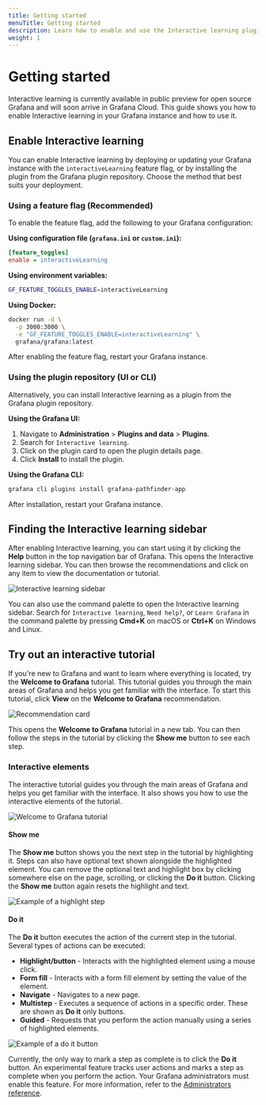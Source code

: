 ```yaml
---
title: Getting started
menuTitle: Getting started
description: Learn how to enable and use the Interactive learning plugin.
weight: 1
---
```


# Getting started

Interactive learning is currently available in public preview for open source Grafana and will soon arrive in Grafana Cloud. This guide shows you how to enable Interactive learning in your Grafana instance and how to use it.

## Enable Interactive learning

You can enable Interactive learning by deploying or updating your Grafana instance with the `interactiveLearning` feature flag, or by installing the plugin from the Grafana plugin repository. Choose the method that best suits your deployment.

### Using a feature flag (Recommended)

To enable the feature flag, add the following to your Grafana configuration:

**Using configuration file (`grafana.ini` or `custom.ini`):**

```ini
[feature_toggles]
enable = interactiveLearning
```

**Using environment variables:**

```bash
GF_FEATURE_TOGGLES_ENABLE=interactiveLearning
```

**Using Docker:**

```bash
docker run -d \
  -p 3000:3000 \
  -e "GF_FEATURE_TOGGLES_ENABLE=interactiveLearning" \
  grafana/grafana:latest
```

After enabling the feature flag, restart your Grafana instance.

### Using the plugin repository (UI or CLI)

Alternatively, you can install Interactive learning as a plugin from the Grafana plugin repository.

**Using the Grafana UI:**

1. Navigate to **Administration** > **Plugins and data** > **Plugins**.
1. Search for `Interactive learning`.
1. Click on the plugin card to open the plugin details page.
1. Click **Install** to install the plugin.

**Using the Grafana CLI:**

```bash
grafana cli plugins install grafana-pathfinder-app
```

After installation, restart your Grafana instance.

## Finding the Interactive learning sidebar

After enabling Interactive learning, you can start using it by clicking the **Help** button in the top navigation bar of Grafana. This opens the Interactive learning sidebar. You can then browse the recommendations and click on any item to view the documentation or tutorial.

![Interactive learning sidebar](/media/docs/pathfinder/getting-started-panel-open.png)

You can also use the command palette to open the Interactive learning sidebar. Search for `Interactive learning`, `Need help?`, or `Learn Grafana` in the command palette by pressing **Cmd+K** on macOS or **Ctrl+K** on Windows and Linux.

## Try out an interactive tutorial

If you're new to Grafana and want to learn where everything is located, try the **Welcome to Grafana** tutorial. This tutorial guides you through the main areas of Grafana and helps you get familiar with the interface. To start this tutorial, click **View** on the **Welcome to Grafana** recommendation.

![Recommendation card](/media/docs/pathfinder/welcome-to-grafana-recommendation.png)

This opens the **Welcome to Grafana** tutorial in a new tab. You can then follow the steps in the tutorial by clicking the **Show me** button to see each step.

### Interactive elements

The interactive tutorial guides you through the main areas of Grafana and helps you get familiar with the interface. It also shows you how to use the interactive elements of the tutorial.

![Welcome to Grafana tutorial](/media/docs/pathfinder/welcome-to-grafana-tutorial.png)

#### Show me

The **Show me** button shows you the next step in the tutorial by highlighting it. Steps can also have optional text shown alongside the highlighted element. You can remove the optional text and highlight box by clicking somewhere else on the page, scrolling, or clicking the **Do it** button. Clicking the **Show me** button again resets the highlight and text.

![Example of a highlight step](/media/docs/pathfinder/highlight.png)

#### Do it

The **Do it** button executes the action of the current step in the tutorial. Several types of actions can be executed:

- **Highlight/button** - Interacts with the highlighted element using a mouse click.
- **Form fill** - Interacts with a form fill element by setting the value of the element.
- **Navigate** - Navigates to a new page.
- **Multistep** - Executes a sequence of actions in a specific order. These are shown as **Do it** only buttons.
- **Guided** - Requests that you perform the action manually using a series of highlighted elements.

![Example of a do it button](/media/docs/pathfinder/doit.png)

Currently, the only way to mark a step as complete is to click the **Do it** button. An experimental feature tracks user actions and marks a step as complete when you perform the action. Your Grafana administrators must enable this feature. For more information, refer to the [Administrators reference](/docs/grafana/latest/pathfinder/administrators-reference/).
